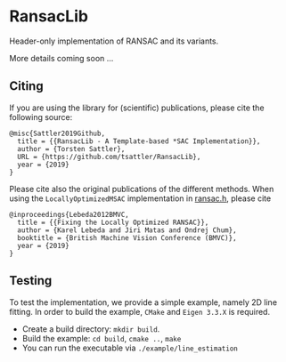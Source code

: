 # RansacLib

Header-only implementation of RANSAC and its variants.

More details coming soon ...

## Citing
If you are using the library for (scientific) publications, please cite the following source:
```
@misc{Sattler2019Github,
  title = {{RansacLib - A Template-based *SAC Implementation}},
  author = {Torsten Sattler},
  URL = {https://github.com/tsattler/RansacLib},
  year = {2019}
}
```
Please cite also the original publications of the different methods. When using the ```LocallyOptimizedMSAC``` implementation in [ransac.h](https://github.com/tsattler/RansacLib/blob/master/RansacLib/ransac.h), please cite
```
@inproceedings{Lebeda2012BMVC,
  title = {{Fixing the Locally Optimized RANSAC}},
  author = {Karel Lebeda and Jiri Matas and Ondrej Chum},
  booktitle = {British Machine Vision Conference (BMVC)},
  year = {2019}
}
```

## Testing
To test the implementation, we provide a simple example, namely 2D line fitting. 
In order to build the example, ```CMake``` and ```Eigen 3.3.X``` is required.
* Create a build directory: ```mkdir build```.
* Build the example: ```cd build```, ```cmake ..```, ```make```
* You can run the executable via ```./example/line_estimation```
